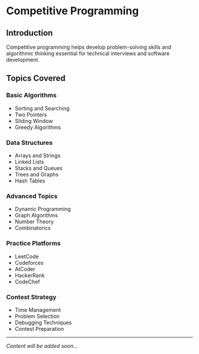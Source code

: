 # Competitive Programming

## Introduction

Competitive programming helps develop problem-solving skills and algorithmic thinking essential for technical interviews and software development.

## Topics Covered

### Basic Algorithms
- Sorting and Searching
- Two Pointers
- Sliding Window
- Greedy Algorithms

### Data Structures
- Arrays and Strings
- Linked Lists
- Stacks and Queues
- Trees and Graphs
- Hash Tables

### Advanced Topics
- Dynamic Programming
- Graph Algorithms
- Number Theory
- Combinatorics

### Practice Platforms
- LeetCode
- Codeforces
- AtCoder
- HackerRank
- CodeChef

### Contest Strategy
- Time Management
- Problem Selection
- Debugging Techniques
- Contest Preparation

---

*Content will be added soon...*
